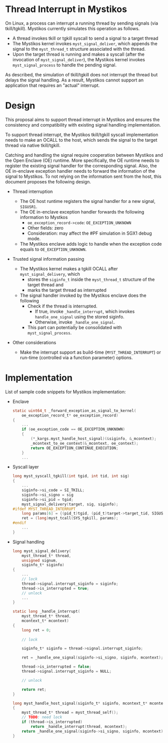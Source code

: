 # Thread Interrupt in Mystikos

On Linux, a process can interrupt a running thread by sending signals (via tkill/tgkill).
Mystikos currently simulates this operation as follows.
- A thread invokes tkill or tgkill syscall to send a signal to a target thread
- The Mystikos kernel invokes `myst_signal_deliver`, which appends the signal to
  the `myst_thread_t` structure associated with the thread.
- Upon the target thread is running and makes a syscall (after the invocation of `myst_signal_deliver`),
  the Mystikos kernel invokes `myst_signal_process` to handle the pending signal.

As described, the simulation of tkill/tgkill does not interrupt the thread but delays
the signal handling. As a result, Mystikos cannot support an application that requires
an "actual" interrupt.

# Design

This proposal aims to support thread interrupt in Mystikos and ensures the consistency
and compatibility with existing signal handling implementation.

To support thread interrupt, the Mystikos tkill/tgkill syscall implementation needs to
make an OCALL to the host, which sends the signal to the target thread via native tkill/tgkill.

Catching and handling the signal require cooperation between Mystikos and the Open Enclave (OE)
runtime. More specifically, the OE runtime needs to register the existing signal handler for
the corresponding signal. Also, the OE in-enclave exception handler needs to forward the
information of the signal to Mystikos. To not relying on the information sent from the host,
this document proposes the following design.

- Thread interruption
  - The OE host runtime registers the signal handler for a new signal, `SIGUSR1`.
  - The OE in-enclave exception handler forwards the following information to Mystkos
    - `oe_exception_record->code`: `OE_EXCEPTION_UNKNOWN`
    - Other fields: zero
    - Consideration: may affect the #PF simulation in SGX1 debug mode.
  - The Mystikos enclave adds logic to handle when the exception code equals to `OE_EXCEPTION_UNKNOWN`.

- Trusted signal information passing
  - The Mystikos kernel makes a tgkill OCALL after `myst_signal_delivery`, which
    - stores the `siginfo_t` inside the `myst_thread_t` structure of the target thread and
    - marks the target thread as interrupted
  - The signal handler invoked by the Mystikos enclave does the following
    - Check if the thread is interrupted.
      - If true, invoke `_handle_interrupt`, which invokes `handle_one_signal` using the stored
        siginfo.
      - Otherwise, invoke `_handle_one_signal`.
    - This part can potentially be consolidated with `myst_signal_process`.

 - Other considerations
   - Make the interrupt support as build-time (`MYST_THREAD_INTERRUPT`) or run-time (controlled via a function parameter) options.

# Implementation

  List of sample code snippets for Mystikos implementation:

  - Enclave
    ```c
    static uint64_t _forward_exception_as_signal_to_kernel(
        oe_exception_record_t* oe_exception_record)
    {
        ...
        if (oe_exception_code == OE_EXCEPTION_UNKNOWN)
        {
            (*_kargs.myst_handle_host_signal)(&siginfo, &_mcontext);
            _mcontext_to_oe_context(&_mcontext, oe_context);
            return OE_EXCEPTION_CONTINUE_EXECUTION;
        }
        ...
    ```

  - Syscall layer
    ```c
    long myst_syscall_tgkill(int tgid, int tid, int sig)
    {
        ...
        siginfo->si_code = SI_TKILL;
        siginfo->si_signo = sig
        siginfo->si_pid = tgid;
        myst_signal_delivery(target, sig, siginfo);
    #ifdef MYST_THREAD_INTERRUPT
        long params[6] = {(pid_t)tgid, (pid_t)target->target_tid, SIGUSR1};
        ret = (long)myst_tcall(SYS_tgkill, params);
    #endif
        ...
    }
    ```

  - Signal handling 
    ```c
    long myst_signal_delivery(
        myst_thread_t* thread,
        unsigned signum,
        siginfo_t* siginfo)
    {
        ...
        // lock
        thread->signal.interrupt_siginfo = siginfo;
        thread->is_interrupted = true;
        // unlock
        ...
    }
    ```

    ```c
    static long _handle_interrupt(
        myst_thread_t* thread,
        mcontext_t* mcontext)
    {
        long ret = 0;
        
        // lock

        siginfo_t* siginfo = thread->signal.interrupt_siginfo;

        ret = _handle_one_signal(siginfo->si_signo, siginfo, mcontext);

        thread->is_interrupted = false;
        thread->signal.interrupt_siginfo = NULL;

        // unlock

        return ret;
    }
    ```

    ```c
    long myst_handle_host_signal(siginfo_t* siginfo, mcontext_t* mcontext)
    {
        myst_thread_t* thread = myst_thread_self();
        // TODO: need lock
        if (thread->is_interrupted)
            return _handle_interrupt(thread, mcontext);
        return _handle_one_signal(siginfo->si_signo, siginfo, mcontext);
    }
    ```
